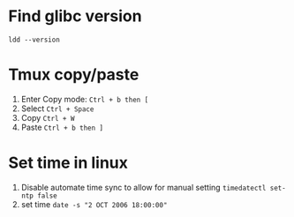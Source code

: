 # Find glibc version
`ldd --version`

# Tmux copy/paste
1. Enter Copy mode:
`Ctrl + b then [`
2. Select
`Ctrl + Space`
3. Copy
`Ctrl + W`
4. Paste
`Ctrl + b then ]`

# Set time in linux
1. Disable automate time sync to allow for manual setting
`timedatectl set-ntp false`
2. set time
`date -s "2 OCT 2006 18:00:00"`